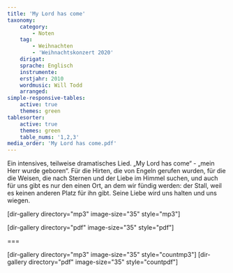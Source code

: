 ```yaml
---
title: 'My Lord has come'
taxonomy:
    category:
        - Noten
    tag:
        - Weihnachten
        - 'Weihnachtskonzert 2020'
    dirigat:
    sprache: Englisch
    instrumente:
    erstjahr: 2010
    wordmusic: Will Todd
    arranged:
simple-responsive-tables:
    active: true
    themes: green
tablesorter:
    active: true
    themes: green
    table_nums: '1,2,3'
media_order: 'My Lord has come.pdf'
---
```


Ein intensives, teilweise dramatisches Lied.
„My Lord has come“ - „mein Herr wurde geboren“. Für die Hirten, die von Engeln gerufen wurden, für die die Weisen, die nach Sternen und der Liebe im Himmel suchen, und auch für uns gibt es nur den einen Ort, an dem wir fündig werden: der Stall, weil es keinen anderen Platz für ihn gibt. Seine Liebe wird uns halten und uns wiegen.



[dir-gallery directory="mp3" image-size="35" style="mp3"]

[dir-gallery directory="pdf" image-size="35" style="pdf"]

===

[dir-gallery directory="mp3" image-size="35" style="countmp3"]
[dir-gallery directory="pdf" image-size="35" style="countpdf"]